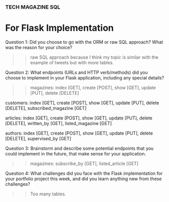 ### TECH MAGAZINE SQL

# For Flask Implementation
Question 1:
Did you choose to go with the ORM or raw SQL approach? What was the reason for your choice?

>> raw SQL approach because I think my topic is similar with the example of tweets but with more tables.



Question 2:
What endpoints (URLs and HTTP verb/methods) did you choose to implement in your Flask application, including any special details? 

>> magazines: index [GET], create [POST], show [GET], update [PUT], delete [DELETE]

customers: index [GET], create [POST], show [GET], update [PUT], delete [DELETE], subscribed_magazine [GET]

articles: index [GET], create [POST], show [GET], update [PUT], delete [DELETE], written_by [GET], listed_magazine [GET]

authors: index [GET], create [POST], show [GET], update [PUT], delete [DELETE], supervised_by [GET]





Question 3:
Brainstorm and describe some potential endpoints that you could implement in the future, that make sense for your application. 

>> magazines: subscribe_by [GET], listed_article [GET]




Question 4:
What challenges did you face with the Flask implementation for your portfolio project this week, and did you learn anything new from these challenges?

>> Too many tables.